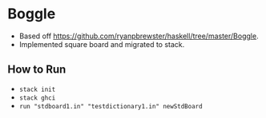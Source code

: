 # Boggle
- Based off https://github.com/ryanpbrewster/haskell/tree/master/Boggle.
- Implemented square board and migrated to stack.

## How to Run
- `stack init`
- `stack ghci`
- `run "stdboard1.in" "testdictionary1.in" newStdBoard`

